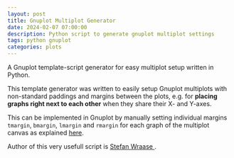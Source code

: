 ```yaml
---
layout: post
title: Gnuplot Multiplot Generator
date: 2024-02-07 07:00:00
description: Python script to generate gnuplot multiplot settings
tags: python gnuplot
categories: plots
---
```

A Gnuplot template-script generator for easy multiplot setup written in Python.

This template generator was written to easily setup Gnuplot multiplots with non-standard paddings and margins between the plots, e.g. for **placing graphs right next to each other** when they share their X- and Y-axes.

This can be implemented in Gnuplot by manually setting individual margins `tmargin`, `bmargin`, `lmargin` and `rmargin` for each graph of the multiplot canvas as explained [here](http://www.gnuplotting.org/multiplot-placing-graphs-next-to-each-other/).

Author of this very usefull script is <a href='https://github.com/stefan-wr'> Stefan Wraase </a>.
